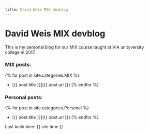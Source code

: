 ```yaml
---
title: David Weis MIX devblog
---
```


# David Weis MIX devblog

This is my personal blog for our MIX course taught at VIA unityversity college in 2017.

### MIX posts:

{% for post in site.categories.MIX %}
- [{{ post.title }}]({{ post.url }})
{% endfor %}

### Personal posts:

{% for post in site.categories.Personal %}
- [{{ post.title }}]({{ post.url }})
{% endfor %}


Last build time: {{ site.time }}
